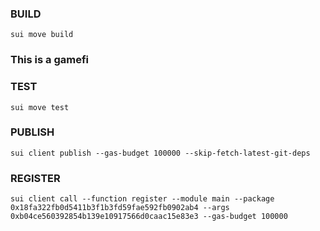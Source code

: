 ### BUILD

```shell
sui move build
```
### This is a gamefi

### TEST

```shell
sui move test
```

### PUBLISH
```shell
sui client publish --gas-budget 100000 --skip-fetch-latest-git-deps
```

### REGISTER

```shell
sui client call --function register --module main --package 0x18fa322fb0d5411b3f1b3fd59fae592fb0902ab4 --args 0xb04ce560392854b139e10917566d0caac15e83e3 --gas-budget 100000

```